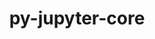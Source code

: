 ---
title: "py-jupyter-core"
layout: cache
categories: [package, v0.19]
meta: {"versions": ["4.11.1"], "compilers": ["gcc@=11.1.0", "gcc@=7.3.1", "gcc@=7.5.0", "oneapi@=2022.1.0"], "oss": ["amzn2", "ubuntu18.04", "ubuntu20.04"], "platforms": ["linux"], "targets": ["aarch64", "neoverse_n1", "x86_64", "x86_64_v3"], "stacks": ["aws-isc", "aws-isc-aarch64", "data-vis-sdk", "e4s", "e4s-oneapi"], "num_specs": 8, "num_specs_by_stack": {"aws-isc-aarch64": 2, "aws-isc": 1, "data-vis-sdk": 1, "e4s": 3, "e4s-oneapi": 1}}
spec_details: [{"hash": "tfcnobhmheghv4t3z3mdj35hvmrgbdvh", "compiler": "gcc@=7.3.1", "versions": ["4.11.1"], "os": "amzn2", "platform": "linux", "target": "aarch64", "variants": ["build_system=python_pip"], "stacks": ["aws-isc-aarch64"], "size": "-", "tarball": "https://binaries.spack.io/releases/v0.19/build_cache/linux-amzn2-aarch64/gcc-7.3.1/py-jupyter-core-4.11.1/linux-amzn2-aarch64-gcc-7.3.1-py-jupyter-core-4.11.1-tfcnobhmheghv4t3z3mdj35hvmrgbdvh.spack"}, {"hash": "qozx3resyyqsxambyctemqcakarnanlr", "compiler": "gcc@=7.3.1", "versions": ["4.11.1"], "os": "amzn2", "platform": "linux", "target": "neoverse_n1", "variants": ["build_system=python_pip"], "stacks": ["aws-isc-aarch64"], "size": "-", "tarball": "https://binaries.spack.io/releases/v0.19/build_cache/linux-amzn2-neoverse_n1/gcc-7.3.1/py-jupyter-core-4.11.1/linux-amzn2-neoverse_n1-gcc-7.3.1-py-jupyter-core-4.11.1-qozx3resyyqsxambyctemqcakarnanlr.spack"}, {"hash": "gof3deags4qr7usfs3rxczp3ps5qr252", "compiler": "gcc@=7.3.1", "versions": ["4.11.1"], "os": "amzn2", "platform": "linux", "target": "x86_64_v3", "variants": ["build_system=python_pip"], "stacks": ["aws-isc"], "size": "-", "tarball": "https://binaries.spack.io/releases/v0.19/build_cache/linux-amzn2-x86_64_v3/gcc-7.3.1/py-jupyter-core-4.11.1/linux-amzn2-x86_64_v3-gcc-7.3.1-py-jupyter-core-4.11.1-gof3deags4qr7usfs3rxczp3ps5qr252.spack"}, {"hash": "cmftoaoqfswqfnenfhpzvrxnl6ylhg25", "compiler": "gcc@=7.5.0", "versions": ["4.11.1"], "os": "ubuntu18.04", "platform": "linux", "target": "x86_64", "variants": ["build_system=python_pip"], "stacks": ["data-vis-sdk"], "size": "-", "tarball": "https://binaries.spack.io/releases/v0.19/build_cache/linux-ubuntu18.04-x86_64/gcc-7.5.0/py-jupyter-core-4.11.1/linux-ubuntu18.04-x86_64-gcc-7.5.0-py-jupyter-core-4.11.1-cmftoaoqfswqfnenfhpzvrxnl6ylhg25.spack"}, {"hash": "xysrslkkdrjxkkkvudr52axj5474m5it", "compiler": "gcc@=11.1.0", "versions": ["4.11.1"], "os": "ubuntu20.04", "platform": "linux", "target": "x86_64", "variants": ["build_system=python_pip"], "stacks": ["e4s"], "size": "-", "tarball": "https://binaries.spack.io/releases/v0.19/build_cache/linux-ubuntu20.04-x86_64/gcc-11.1.0/py-jupyter-core-4.11.1/linux-ubuntu20.04-x86_64-gcc-11.1.0-py-jupyter-core-4.11.1-xysrslkkdrjxkkkvudr52axj5474m5it.spack"}, {"hash": "vsssof2rewnclbnfigoctoiqtz2kafab", "compiler": "gcc@=11.1.0", "versions": ["4.11.1"], "os": "ubuntu20.04", "platform": "linux", "target": "x86_64", "variants": ["build_system=python_pip"], "stacks": ["e4s"], "size": "-", "tarball": "https://binaries.spack.io/releases/v0.19/build_cache/linux-ubuntu20.04-x86_64/gcc-11.1.0/py-jupyter-core-4.11.1/linux-ubuntu20.04-x86_64-gcc-11.1.0-py-jupyter-core-4.11.1-vsssof2rewnclbnfigoctoiqtz2kafab.spack"}, {"hash": "c62y7bzaxaf5o6odop7a4f3av3ivgyap", "compiler": "gcc@=11.1.0", "versions": ["4.11.1"], "os": "ubuntu20.04", "platform": "linux", "target": "x86_64", "variants": ["build_system=python_pip"], "stacks": ["e4s"], "size": "-", "tarball": "https://binaries.spack.io/releases/v0.19/build_cache/linux-ubuntu20.04-x86_64/gcc-11.1.0/py-jupyter-core-4.11.1/linux-ubuntu20.04-x86_64-gcc-11.1.0-py-jupyter-core-4.11.1-c62y7bzaxaf5o6odop7a4f3av3ivgyap.spack"}, {"hash": "xhghpxoydnl7kdqmpapt2wduu34pghjl", "compiler": "oneapi@=2022.1.0", "versions": ["4.11.1"], "os": "ubuntu20.04", "platform": "linux", "target": "x86_64", "variants": ["build_system=python_pip"], "stacks": ["e4s-oneapi"], "size": "-", "tarball": "https://binaries.spack.io/releases/v0.19/build_cache/linux-ubuntu20.04-x86_64/oneapi-2022.1.0/py-jupyter-core-4.11.1/linux-ubuntu20.04-x86_64-oneapi-2022.1.0-py-jupyter-core-4.11.1-xhghpxoydnl7kdqmpapt2wduu34pghjl.spack"}]
---
